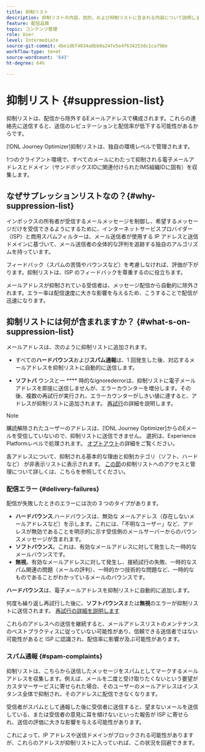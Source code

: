 ```yaml
---
title: 抑制リスト
description: 抑制リストの内容、目的、および抑制リストに含まれる内容について説明します。
feature: 配信品質
topic: コンテンツ管理
role: User
level: Intermediate
source-git-commit: 4be1d6f4034a0bb0a24fe5e4f634253dc1ca798e
workflow-type: tm+mt
source-wordcount: '643'
ht-degree: 64%

---
```


# 抑制リスト {#suppression-list}

抑制リストは、配信から除外するEメールアドレスで構成されます。これらの連絡先に送信すると、送信のレピュテーションと配信率が低下する可能性があるからです。

 [!DNL Journey Optimizer]抑制リストは、独自の環境レベルで管理されます。

1つのクライアント環境で、すべてのメールにわたって抑制される電子メールアドレスとドメイン（サンドボックスIDに関連付けられたIMS組織IDに固有）を収集します。

<!--It gathers spam complaints, hard bounces, and soft bounces that occur consistently.-->

## なぜサプレッションリストなの？{#why-suppression-list}

インボックスの所有者が受信するメールメッセージを制御し、希望するメッセージだけを受信できるようにするために、インターネットサービスプロバイダー（ISP）と商用スパムフィルターは、メール送信者が使用する IP アドレスと送信ドメインに基づいて、メール送信者の全体的な評判を追跡する独自のアルゴリズムを持っています。

フィードバック（スパムの苦情やバウンスなど）を考慮しなければ、評価が下がります。抑制リストは、ISP のフィードバックを尊重するのに役立ちます。

メールアドレスが抑制されている受信者は、メッセージ配信から自動的に除外されます。エラー率は配信速度に大きな影響を与えるため、こうすることで配信が迅速になります。

## 抑制リストには何が含まれますか？ {#what-s-on-suppression-list}

メールアドレスは、次のように抑制リストに追加されます。

* すべての&#x200B;**ハードバウンス**&#x200B;および&#x200B;**スパム通報**&#x200B;は、1 回発生した後、対応するメールアドレスを抑制リストに自動的に送信します。

* **ソフトバ** ウンスと一 **** 時的なignorederrorは、抑制リストに電子メールアドレスを即座に送信しませんが、エラーカウンターを増分します。その後、複数の再試行が実行され、エラーカウンターがしきい値に達すると、アドレスが抑制リストに追加されます。 [再試行](configuration/retries.md)の詳細を説明します。

<!--You can also manually add an address to the suppression list. Manual category will be available when ability to manually add an address to the suppression list (via API) is released.-->

>[!NOTE]
>
>購読解除されたユーザーのアドレスは、[!DNL Journey Optimizer]からのEメールを受信していないので、抑制リストに送信できません。 選択は、Experience Platformレベルで処理されます。 [オプトアウト](../using/consent.md)の詳細をご覧ください。
<!--Email addresses of recipients who **unsubscribe** from your sendings are NOT sent to the suppression list. Confirmed by eng.: "Subscribe and Unsubscribe are handled by the Consent/Subscription service. A user that opts out will not make it to the suppression list – we won’t send them emails."-->

各アドレスについて、抑制される基本的な理由と抑制カテゴリ（ソフト、ハードなど） が非表示リストに表示されます。 [この節](configuration/manage-suppression-list.md)の抑制リストへのアクセスと管理について詳しくは、こちらを参照してください。

<!--Once a message is sent, the message logs allow you to view the delivery status for each recipient and the associated failure type and reason. [Learn more about monitoring message execution](monitoring.md). NO ACCESS TO LOGS YET-->

### 配信エラー {#delivery-failures}

配信が失敗したときのエラーには次の 3 つのタイプがあります。

* **ハードバウンス**.ハードバウンスは、無効な メールアドレス（存在しないメールアドレスなど）を示します。これには、「不明なユーザー」など、アドレスが無効であることを明示的に示す受信側のメールサーバーからのバウンスメッセージが含まれます。
* **ソフトバウンス**。これは、有効なメールアドレスに対して発生した一時的なメールバウンスです。
* **無視**。有効なメールアドレスに対して発生し、接続試行の失敗、一時的なスパム関連の問題（メールの評判）、一時的かつ技術的な問題など、一時的なものであることがわかっているメールのバウンスです。<!--does it exist in CJM?-->

**ハードバウンス**&#x200B;は、電子メールアドレスを抑制リストに自動的に追加します。

何度も繰り返し再試行した後に、**ソフトバウンス**&#x200B;または&#x200B;**無視**&#x200B;のエラーが抑制リストに送信されます。 [再試行の詳細を説明します](configuration/retries.md)

これらのアドレスへの送信を継続すると、メールアドレスリストのメンテナンスのベストプラクティスに従っていない可能性があり、信頼できる送信者ではない可能性があると ISP に認識され、配信率に影響が及ぶ可能性があります。

### スパム通報 {#spam-complaints}

抑制リストは、こちらから送信したメッセージをスパムとしてマークするメールアドレスを収集します。例えば、メールを二度と受け取りたくないという要望がカスタマーサービスに寄せられた場合、そのユーザーのメールアドレスはインスタンス全体で抑制され、そのアドレスに配信できなくなります。

受信者がスパムとして通報した後に受信者に送信すると、望まないメールを送信している、または受信者の意見に耳を傾けないといった報告が ISP に寄せられ、送信の評価に大きな影響を与える可能性があります。

これによって、IP アドレスや送信ドメインがブロックされる可能性がありますが、これらのアドレスが抑制リストに入っていれば、この状況を回避できます。

<!--### Unsubscriptions {#unsubscriptions}

Every email sent to recipients must include an unsubscribe link. Upon clicking this link, if a recipient confirms [opting out](consent.md), the corresponding email address is immediately sent to the suppression list. This user must not receive communication from your brand until subscribed again.
NOT TRUE > "Subscribe and Unsubscribe are handled by the Consent/Subscription service. A user that opts out will not make it to the suppression list – we won’t send them emails."-->

<!--MOVED to Configuration/Retries section

The threshold is set at three errors:
* For the same delivery, at the third attempt, the address is suppressed.
* If there are different deliveries and two errors occur at least 24 hours apart, the error counter is incremented upon each error and the address is also suppressed at the third attempt.
When a delivery is successful after a retry, the error counter of the address is reinitialized.

### Retries {#retries}

If a message fails due to a temporary bounce of the **Ignored** type, retries will be performed for **3.5 days** from the time the message was added to the email queue.

The minimum delay between retries and the maximum number of retries to be performed are ///managed by the Enhanced MTA/// based on how well an IP is performing, both historically and currently at a given domain.

After 3.5 days, any message in the retry queue will be removed from the queue and sent back as a bounce.-->
